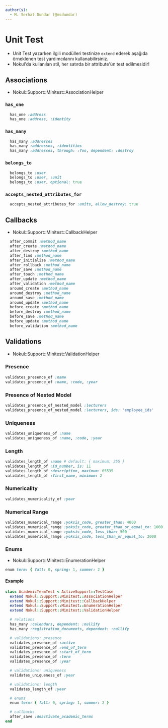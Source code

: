 ```yaml
---
author(s):
  - M. Serhat Dundar (@msdundar)
---
```


Unit Test
=========

- Unit Test yazarken ilgili modülleri testinize `extend` ederek aşağıda örneklenen test yardımcılarını
  kullanabilirsiniz.
- Nokul'da kullanılan stil, her satırda bir attribute'ün test edilmesidir!

Associations
------------

- Nokul::Support::Minitest::AssociationHelper

### `has_one`

```ruby
  has_one :address
  has_one :address, :identity
```

### `has_many`

```ruby
  has_many :addresses
  has_many :addresses, :identities
  has_many :addresses, through: :foo, dependent: :destroy
```

### `belongs_to`

```ruby
  belongs_to :user
  belongs_to :user, :unit
  belongs_to :user, optional: true
```

### `accepts_nested_attributes_for`

```ruby
  accepts_nested_attributes_for :units, allow_destroy: true
```

Callbacks
---------

- Nokul::Support::Minitest::CallbackHelper

```ruby
  after_commit :method_name
  after_create :method_name
  after_destroy :method_name
  after_find :method_name
  after_initialize :method_name
  after_rollback :method_name
  after_save :method_name
  after_touch :method_name
  after_update :method_name
  after_validation :method_name
  around_create :method_name
  around_destroy :method_name
  around_save :method_name
  around_update :method_name
  before_create :method_name
  before_destroy :method_name
  before_save :method_name
  before_update :method_name
  before_validation :method_name
```

Validations
-----------

- Nokul::Support::Minitest::ValidationHelper

### Presence

```ruby
validates_presence_of :name
validates_presence_of :name, :code, :year
```

### Presence of Nested Model

```ruby
validates_presence_of_nested_model :lecturers
validates_presence_of_nested_model :lecturers, ids: 'employee_ids'
```

### Uniqueness

```ruby
validates_uniqueness_of :name
validates_uniqueness_of :name, :code, :year
```

### Length

```ruby
validates_length_of :name # default: { maximum: 255 }
validates_length_of :id_number, is: 11
validates_length_of :description, maximum: 65535
validates_length_of :first_name, minimum: 2
```

### Numericality

```ruby
validates_numericality_of :year
```

### Numerical Range

```ruby
validates_numerical_range :yoksis_code, greater_than: 4000
validates_numerical_range :yoksis_code, greater_than_or_equal_to: 1000
validates_numerical_range :yoksis_code, less_than: 500
validates_numerical_range :yoksis_code, less_than_or_equal_to: 2000

```

### Enums

- Nokul::Support::Minitest::EnumerationHelper

```ruby
enum term: { fall: 0, spring: 1, summer: 2 }
```

#### Example

```ruby
class AcademicTermTest < ActiveSupport::TestCase
  extend Nokul::Support::Minitest::AssociationHelper
  extend Nokul::Support::Minitest::CallbackHelper
  extend Nokul::Support::Minitest::EnumerationHelper
  extend Nokul::Support::Minitest::ValidationHelper

  # relations
  has_many :calendars, dependent: :nullify
  has_many :registration_documents, dependent: :nullify

  # validations: presence
  validates_presence_of :active
  validates_presence_of :end_of_term
  validates_presence_of :start_of_term
  validates_presence_of :term
  validates_presence_of :year

  # validations: uniqueness
  validates_uniqueness_of :year

  # validations: length
  validates_length_of :year

  # enums
  enum term: { fall: 0, spring: 1, summer: 2 }

  # callbacks
  after_save :deactivate_academic_terms
end
```
